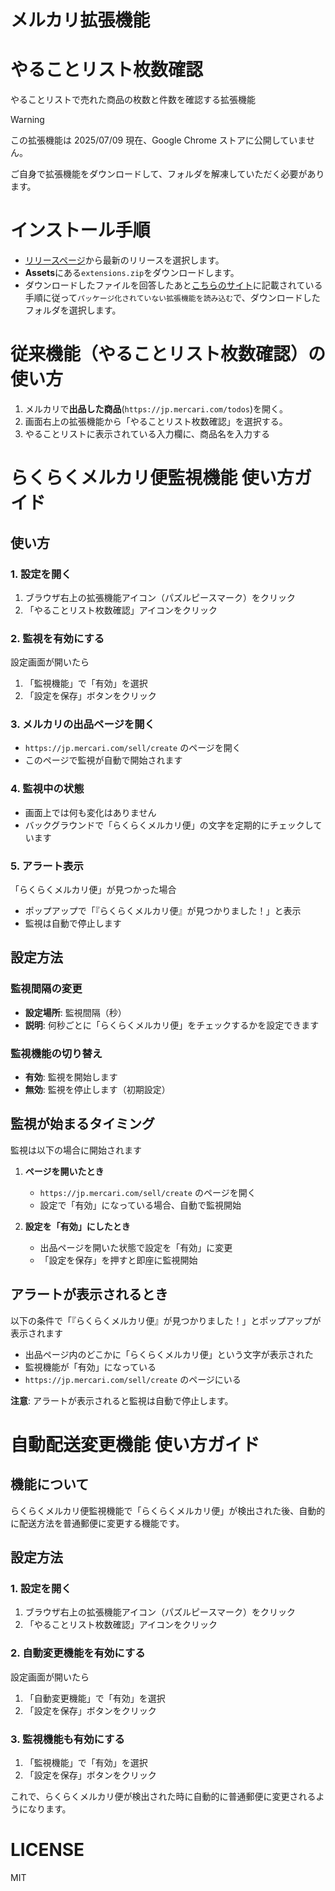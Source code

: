 # メルカリ拡張機能

# やることリスト枚数確認

やることリストで売れた商品の枚数と件数を確認する拡張機能

> [!WARNING]
> この拡張機能は 2025/07/09 現在、Google Chrome ストアに公開していません。
>
> ご自身で拡張機能をダウンロードして、フォルダを解凍していただく必要があります。

# インストール手順

- [リリースページ](https://github.com/Suntory-Y-Water/mercari-todolist-extension/releases)から最新のリリースを選択します。
- **Assets**にある`extensions.zip`をダウンロードします。
- ダウンロードしたファイルを回答したあと[こちらのサイト](htps://exemate.co.jp/archives/7594)に記載されている手順に従って`パッケージ化されていない拡張機能を読み込む`で、ダウンロードしたフォルダを選択します。

# 従来機能（やることリスト枚数確認）の使い方

1. メルカリで**出品した商品**(`https://jp.mercari.com/todos`)を開く。
2. 画面右上の拡張機能から「やることリスト枚数確認」を選択する。
3. やることリストに表示されている入力欄に、商品名を入力する

# らくらくメルカリ便監視機能 使い方ガイド

## 使い方

### 1. 設定を開く
1. ブラウザ右上の拡張機能アイコン（パズルピースマーク）をクリック
2. 「やることリスト枚数確認」アイコンをクリック

### 2. 監視を有効にする
設定画面が開いたら
1. 「監視機能」で「有効」を選択
2. 「設定を保存」ボタンをクリック

### 3. メルカリの出品ページを開く
- `https://jp.mercari.com/sell/create` のページを開く
- このページで監視が自動で開始されます

### 4. 監視中の状態
- 画面上では何も変化はありません
- バックグラウンドで「らくらくメルカリ便」の文字を定期的にチェックしています

### 5. アラート表示
「らくらくメルカリ便」が見つかった場合
- ポップアップで「『らくらくメルカリ便』が見つかりました！」と表示
- 監視は自動で停止します

## 設定方法

### 監視間隔の変更
- **設定場所**: 監視間隔（秒）
- **説明**: 何秒ごとに「らくらくメルカリ便」をチェックするかを設定できます

### 監視機能の切り替え
- **有効**: 監視を開始します
- **無効**: 監視を停止します（初期設定）

## 監視が始まるタイミング

監視は以下の場合に開始されます

1. **ページを開いたとき**
   - `https://jp.mercari.com/sell/create` のページを開く
   - 設定で「有効」になっている場合、自動で監視開始

2. **設定を「有効」にしたとき**
   - 出品ページを開いた状態で設定を「有効」に変更
   - 「設定を保存」を押すと即座に監視開始

## アラートが表示されるとき

以下の条件で「『らくらくメルカリ便』が見つかりました！」とポップアップが表示されます

- 出品ページ内のどこかに「らくらくメルカリ便」という文字が表示された
- 監視機能が「有効」になっている
- `https://jp.mercari.com/sell/create` のページにいる

**注意**: アラートが表示されると監視は自動で停止します。

# 自動配送変更機能 使い方ガイド

## 機能について

らくらくメルカリ便監視機能で「らくらくメルカリ便」が検出された後、自動的に配送方法を普通郵便に変更する機能です。

## 設定方法

### 1. 設定を開く
1. ブラウザ右上の拡張機能アイコン（パズルピースマーク）をクリック
2. 「やることリスト枚数確認」アイコンをクリック

### 2. 自動変更機能を有効にする
設定画面が開いたら
1. 「自動変更機能」で「有効」を選択
2. 「設定を保存」ボタンをクリック

### 3. 監視機能も有効にする
1. 「監視機能」で「有効」を選択
2. 「設定を保存」ボタンをクリック

これで、らくらくメルカリ便が検出された時に自動的に普通郵便に変更されるようになります。

# LICENSE
MIT